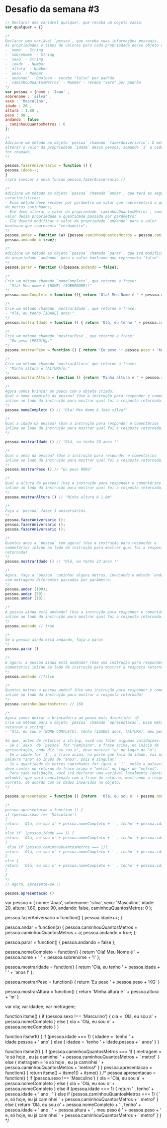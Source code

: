 # Desafio da semana #3

```js
// Declarar uma variável qualquer, que receba um objeto vazio.
var qualquer = {}

/*
Declarar uma variável `pessoa`, que receba suas informações pessoais.
As propriedades e tipos de valores para cada propriedade desse objeto devem ser:
- `nome` - String
- `sobrenome` - String
- `sexo` - String
- `idade` - Number
- `altura` - Number
- `peso` - Number
- `andando` - Boolean - recebe "falso" por padrão
- `caminhouQuantosMetros` - Number - recebe "zero" por padrão
*/
var pessoa = {nome : 'Joao' , 
sobrenome : 'silva' , 
sexo : 'Masculino',
idade : 20 , 
altura : 1.80 ,
peso : 90 ,
andando : false 
, caminhouQuantosMetros : 0
}; 

/*
Adicione um método ao objeto `pessoa` chamado `fazerAniversario`. O método deve
alterar o valor da propriedade `idade` dessa pessoa, somando `1` a cada vez que
for chamado.
*/

pessoa.fazerAniversario = function () {
pessoa.idade++; 
}
//pra invocar a nova funcao pessoa.fazerAniversario ()

/*
Adicione um método ao objeto `pessoa` chamado `andar`, que terá as seguintes
características:
- Esse método deve receber por parâmetro um valor que representará a quantidade
de metros caminhados;
- Ele deve alterar o valor da propriedade `caminhouQuantosMetros`, somando ao
valor dessa propriedade a quantidade passada por parâmetro;
- Ele deverá modificar o valor da propriedade `andando` para o valor
booleano que representa "verdadeiro";
*/
pessoa.andar = function (a) {pessoa.caminhouQuantosMetros = pessoa.caminhouQuantosMetros + a;
pessoa.andando = true};

/*
Adicione um método ao objeto `pessoa` chamado `parar`, que irá modificar o valor
da propriedade `andando` para o valor booleano que representa "falso".
*/
pessoa.parar = function (){pessoa.andando = false};

/*
Crie um método chamado `nomeCompleto`, que retorne a frase:
- "Olá! Meu nome é [NOME] [SOBRENOME]!"
*/
pessoa.nomeCompleto = function (){ return 'Ola! Meu Nome é ' + pessoa.nome + ' ' + pessoa.sobrenome + '!'};

/*
Crie um método chamado `mostrarIdade`, que retorne a frase:
- "Olá, eu tenho [IDADE] anos!"
*/
pessoa.mostrarIdade = function () { return 'Olá, eu tenho ' + pessoa.idade + ' ' + 'anos !'};

/*
Crie um método chamado `mostrarPeso`, que retorne a frase:
- "Eu peso [PESO]Kg."
*/
pessoa.mostrarPeso = function () { return 'Eu peso '+ pessoa.peso + 'KG'}

/*
Crie um método chamado `mostrarAltura` que retorne a frase:
- "Minha altura é [ALTURA]m."
*/
pessoa.mostrarAltura = function () {return 'Minha altura é ' + pessoa.altura + 'm'}

/*
Agora vamos brincar um pouco com o objeto criado:
Qual o nome completo da pessoa? (Use a instrução para responder e comentários
inline ao lado da instrução para mostrar qual foi a resposta retornada)
*/
pessoa.nomeCompleto () // "Ola! Meu Nome é Joao silva!"

/*
Qual a idade da pessoa? (Use a instrução para responder e comentários
inline ao lado da instrução para mostrar qual foi a resposta retornada)
*/

pessoa.mostrarIdade () // "Olá, eu tenho 20 anos !"

/*
Qual o peso da pessoa? (Use a instrução para responder e comentários
inline ao lado da instrução para mostrar qual foi a resposta retornada)
*/
pessoa.mostrarPeso () // "Eu peso 90KG"

/*
Qual a altura da pessoa? (Use a instrução para responder e comentários
inline ao lado da instrução para mostrar qual foi a resposta retornada)
*/
pessoa.mostrarAltura () // "Minha altura é 1.8m"

/*
Faça a `pessoa` fazer 3 aniversários.
*/
pessoa.fazerAniversario ();
pessoa.fazerAniversario ();
pessoa.fazerAniversario ();

/*
Quantos anos a `pessoa` tem agora? (Use a instrução para responder e
comentários inline ao lado da instrução para mostrar qual foi a resposta
retornada)
*/
pessoa.mostrarIdade () // "Olá, eu tenho 23 anos !"

/*
Agora, faça a `pessoa` caminhar alguns metros, invocando o método `andar` 3x,
com metragens diferentes passadas por parâmetro.
*/
pessoa.andar (100);
pessoa.andar (50);
pessoa.andar (10);

/*
A pessoa ainda está andando? (Use a instrução para responder e comentários
inline ao lado da instrução para mostrar qual foi a resposta retornada)
*/
pessoa.andando // true

/*
Se a pessoa ainda está andando, faça-a parar.
*/
pessoa.parar ()

/*
E agora: a pessoa ainda está andando? (Use uma instrução para responder e
comentários inline ao lado da instrução para mostrar a resposta retornada)
*/
pessoa.andando //false

/*
Quantos metros a pessoa andou? (Use uma instrução para responder e comentários
inline ao lado da instrução para mostrar a resposta retornada)
*/
pessoa.caminhouQuantosMetros // 160

/*
Agora vamos deixar a brincadeira um pouco mais divertida! :D
Crie um método para o objeto `pessoa` chamado `apresentacao`. Esse método deve
retornar a string:
- "Olá, eu sou o [NOME COMPLETO], tenho [IDADE] anos, [ALTURA], meu peso é [PESO] e, só hoje, eu já caminhei [CAMINHOU QUANTOS METROS] metros!"

Só que, antes de retornar a string, você vai fazer algumas validações:
- Se o `sexo` de `pessoa` for "Feminino", a frase acima, no início da
apresentação, onde diz "eu sou o", deve mostrar "a" no lugar do "o";
- Se a idade for `1`, a frase acima, na parte que fala da idade, vai mostrar a
palavra "ano" ao invés de "anos", pois é singular;
- Se a quantidade de metros caminhados for igual a `1`, então a palavra que
deve conter no retorno da frase acima é "metro" no lugar de "metros".
- Para cada validação, você irá declarar uma variável localmente (dentro do
método), que será concatenada com a frase de retorno, mostrando a resposta
correta, de acordo com os dados inseridos no objeto.
*/

pessoa.apresentacao = function () {return  'Olá, eu sou o' + pessoa.nomeCompleto + ' , tenho' + pessoa.idade  + ' anos, ' + pessoa.altura +' , meu peso é ' + pessoa.peso +' e, só hoje, eu já caminhei '+pessoa.caminhouQuantosMetros +'  metros!'}   // funcao raiz

/*
pessoa.apresentacao = function () {
if (pessoa.sexo !== 'Masculino') 
{
return  'Olá, eu sou a' + pessoa.nomeCompleto + ' , tenho' + pessoa.idade  + ' anos, ' +  pessoa.altura +' , meu peso é ' + pessoa.peso +' e, só hoje, eu já caminhei '+pessoa.caminhouQuantosMetros +'  metros!'
}
else if  (pessoa.idade === 1) {
return  'Olá, eu sou o' + pessoa.nomeCompleto + ' , tenho' + pessoa.idade  + ' ano , ' +  pessoa.altura +' , meu peso é ' + pessoa.peso +' e, só hoje, eu já caminhei '+pessoa.caminhouQuantosMetros +'  metros!'
}
 else if (pessoa.caminhouQuantosMetros === 1){
return  'Olá, eu sou o' + pessoa.nomeCompleto + ' , tenho' + pessoa.idade  + ' ano , ' +  pessoa.altura +' , meu peso é ' + pessoa.peso +' e, só hoje, eu já caminhei '+pessoa.caminhouQuantosMetros +'  metro!'
} 
else {
return  'Olá, eu sou o' + pessoa.nomeCompleto + ' , tenho' + pessoa.idade  + ' ano , ' +  pessoa.altura +' , meu peso é ' + pessoa.peso +' e, só hoje, eu já caminhei '+pessoa.caminhouQuantosMetros +'  metro!'
}
}
*/
// Agora, apresente-se ;)

pessoa.apresentacao ()

```





var pessoa = {
  nome: 'Joao',
  sobrenome: 'silva',
  sexo: 'Masculino',
  idade: 20,
  altura: 1.80,
  peso: 90,
  andando: false,
  caminhouQuantosMetros: 0
};

pessoa.fazerAniversario = function() {
  pessoa.idade++;
}

pessoa.andar = function(a) {
  pessoa.caminhouQuantosMetros = pessoa.caminhouQuantosMetros + a;
  pessoa.andando = true;
};

pessoa.parar = function() {
  pessoa.andando = false
};

pessoa.nomeCompleto = function() {
  return 'Ola! Meu Nome é ' + pessoa.nome + ' ' + pessoa.sobrenome + '!'
};

pessoa.mostrarIdade = function() {
  return 'Olá, eu tenho ' + pessoa.idade + ' ' + 'anos !'
};

pessoa.mostrarPeso = function() {
  return 'Eu peso ' + pessoa.peso + 'KG'
}

pessoa.mostrarAltura = function() {
  return 'Minha altura é ' + pessoa.altura + 'm'
}

var ola;
var idadee;
var metragem;

function itsme() {
  if (pessoa.sexo !== 'Masculino') {
    ola = 'Olá, eu sou a' + pessoa.nomeCompleto
  } else {
    ola = 'Olá, eu sou o' + pessoa.nomeCompleto
  }
}

function itsme1() {
  if (pessoa.idade === 1) {
    idadee = 'tenho ' + idade.pessoa + ' ano'
  } else {
    idadee = 'tenho ' + idade.pessoa + ' anos'
  }
}

function itsme2() {
  if (pessoa.caminhouQuantosMetros === 1) {
    metragem = 'e só hoje , eu ja caminhei ' + pessoa.caminhouQuantosMetros + ' metro!'
  } else {
    metragem = 'e só hoje , eu ja caminhei ' + pessoa.caminhouQuantosMetros + 'metros!'
  }
}
pessoa.apresentacao = function() {
  return itsme() + itsme1() + itsme()
}
/* pessoa.apresentacao = function() {
  if (pessoa.sexo !== 'Masculino') {
    ola = 'Olá, eu sou a' + pessoa.nomeCompleto
  } else {
    ola = 'Olá, eu sou o' + pessoa.nomeCompleto
  }
 else if (pessoa.idade === 1) {
  return ' , tenho' + pessoa.idade + ' ano , '
} else if (pessoa.caminhouQuantosMetros === 1) {
  ' e, só hoje, eu já caminhei ' + pessoa.caminhouQuantosMetros + '  metro!'
} else {
  return 'Olá, eu sou o' + pessoa.nomeCompleto + ' , tenho' + pessoa.idade + ' ano , ' + pessoa.altura + ' , meu peso é ' + pessoa.peso + ' e, só hoje, eu já caminhei ' + pessoa.caminhouQuantosMetros + '  metro!'
}
}
*/

